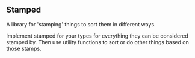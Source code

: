 ## Stamped

A library for 'stamping' things to sort them in different ways.

Implement stamped for your types for everything they can be considered
stamped by.  Then use utility functions to sort or do other things based
on those stamps.
